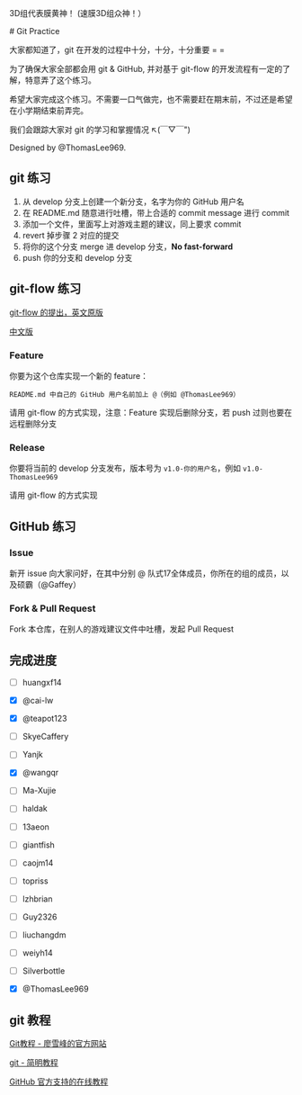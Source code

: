 3D组代表膜黄神！
(速膜3D组众神！）

﻿# Git Practice

大家都知道了，git 在开发的过程中十分，十分，十分重要 = =

为了确保大家全部都会用 git & GitHub, 并对基于 git-flow 的开发流程有一定的了解，特意弄了这个练习。

希望大家完成这个练习。不需要一口气做完，也不需要赶在期末前，不过还是希望在小学期结束前弄完。

我们会跟踪大家对 git 的学习和掌握情况 ↖(￣▽￣")

Designed by @ThomasLee969.


## git 练习

1. 从 develop 分支上创建一个新分支，名字为你的 GitHub 用户名
2. 在 README.md 随意进行吐槽，带上合适的 commit message 进行 commit
3. 添加一个文件，里面写上对游戏主题的建议，同上要求 commit
4. revert 掉步骤 2 对应的提交
5. 将你的这个分支 merge 进 develop 分支，**No fast-forward**
6. push 你的分支和 develop 分支


## git-flow 练习

[git-flow 的提出，英文原版](http://nvie.com/posts/a-successful-git-branching-model/)

[中文版](http://www.ruanyifeng.com/blog/2012/07/git.html)

### Feature

你要为这个仓库实现一个新的 feature：

    README.md 中自己的 GitHub 用户名前加上 @（例如 @ThomasLee969）

请用 git-flow 的方式实现，注意：Feature 实现后删除分支，若 push 过则也要在远程删除分支

### Release

你要将当前的 develop 分支发布，版本号为 `v1.0-你的用户名`，例如 `v1.0-ThomasLee969`

请用 git-flow 的方式实现

## GitHub 练习

### Issue

新开 issue 向大家问好，在其中分别 @ 队式17全体成员，你所在的组的成员，以及硕霸（@Gaffey）

### Fork & Pull Request

Fork 本仓库，在别人的游戏建议文件中吐槽，发起 Pull Request


## 完成进度

- [ ] huangxf14
- [x] @cai-lw
- [x] @teapot123
- [ ] SkyeCaffery
- [ ] Yanjk
- [x] @wangqr
- [ ] Ma-Xujie
- [ ] haldak
- [ ] 13aeon
- [ ] giantfish
- [ ] caojm14
- [ ] topriss
- [ ] lzhbrian
- [ ] Guy2326
- [ ] liuchangdm
- [ ] weiyh14
- [ ] Silverbottle
- [x] @ThomasLee969


## git 教程

[Git教程 - 廖雪峰的官方网站](http://www.liaoxuefeng.com/wiki/0013739516305929606dd18361248578c67b8067c8c017b000)

[git - 简明教程](http://rogerdudler.github.io/git-guide/index.zh.html)

[GitHub 官方支持的在线教程](https://try.github.io)
